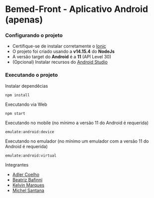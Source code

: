 # Bemed-Front - Aplicativo Android (apenas)

### Configurando o projeto

* Certifique-se de instalar corretamente o [Ionic](https://ionicframework.com/getting-started)
* O projeto foi criado usando a __v14.15.4__ do **NodeJs**
* A versão target do __Android__ é a __11__ (API Level 30)
* (Opcional) Instalar recursos do [Android Studio](https://developer.android.com/studio)

### Executando o projeto

Instalar dependêcias 
```
npm install 
```

Executando via Web
```
npm start
```

Executando no mobile (no mínimo a versão 11 do Android é requerida)
```
emulate:android:device
```

Executando no emulador (no mínimo um emulador com a versão 11 do Android é requerida)
```
emulate:android:virtual
```

Integrantes

- [Adler Coelho](https://github.com/coelhoadler)
- [Beatriz Bafinni](https://github.com/beabafini)
- [Kelvin Marques](https://github.com/Chelvis)
- [Michel Santana](https://github.com/michelsantana)
